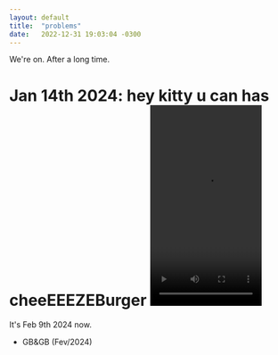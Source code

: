 ```yaml
---
layout: default
title:  "problems"
date:   2022-12-31 19:03:04 -0300
---
```

We're on.
After a long time.

Jan 14th 2024: hey kitty u can has cheeEEEZEBurger 
<video src="/assets/videos/xb.mp4" width="200" height="360" controls title="back 0n track"></video>
================
It's Feb 9th 2024 now.

- GB&GB (Fev/2024)
